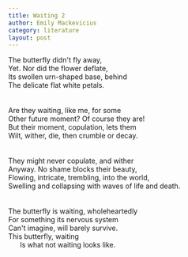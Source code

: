 ```yaml
---
title: Waiting 2
author: Emily Mackevicius
category: literature
layout: post
---
```


The butterfly didn't fly away,  
Yet. Nor did the flower deflate,  
Its swollen urn-shaped base, behind  
The delicate flat white petals.  
\
\
Are they waiting, like me, for some  
Other future moment? Of course they are!  
But their moment, copulation, lets them  
Wilt, wither, die, then crumble or decay.  
\
\
They might never copulate, and wither  
Anyway. No shame blocks their beauty,  
Flowing, intricate, trembling, into the world,  
Swelling and collapsing with waves of life and death.  
\
\
The butterfly is waiting, wholeheartedly  
For something its nervous system  
Can't imagine, will barely survive.  
This butterfly, waiting  
&nbsp;&nbsp;&nbsp;&nbsp;&nbsp; Is what not waiting looks like.  


     
